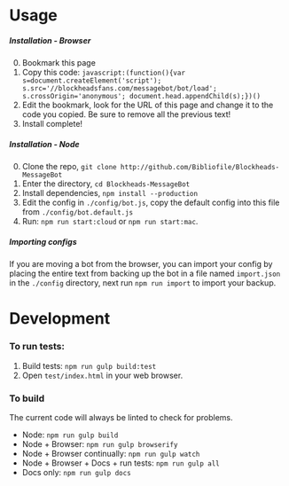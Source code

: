 # Usage
##### Installation - Browser
0. Bookmark this page
0. Copy this code:
`javascript:(function(){var s=document.createElement('script'); s.src='//blockheadsfans.com/messagebot/bot/load'; s.crossOrigin='anonymous'; document.head.appendChild(s);})()`
0. Edit the bookmark, look for the URL of this page and change it to the code you copied. Be sure to remove all the previous text!
0. Install complete!

##### Installation - Node
0. Clone the repo, `git clone http://github.com/Bibliofile/Blockheads-MessageBot`
0. Enter the directory, `cd Blockheads-MessageBot`
0. Install dependencies, `npm install --production`
0. Edit the config in `./config/bot.js`, copy the default config into this file from `./config/bot.default.js`
0. Run: `npm run start:cloud` or `npm run start:mac`.

##### Importing configs
If you are moving a bot from the browser, you can import your config by placing the entire text from backing up the bot in a file named `import.json` in the `./config` directory, next run `npm run import` to import your backup.

# Development
### To run tests:
1. Build tests:
`npm run gulp build:test`
2. Open `test/index.html` in your web browser.

### To build
The current code will always be linted to check for problems.

- Node: `npm run gulp build`
- Node + Browser: `npm run gulp browserify`
- Node + Browser continually: `npm run gulp watch`
- Node + Browser + Docs + run tests: `npm run gulp all`
- Docs only: `npm run gulp docs`

